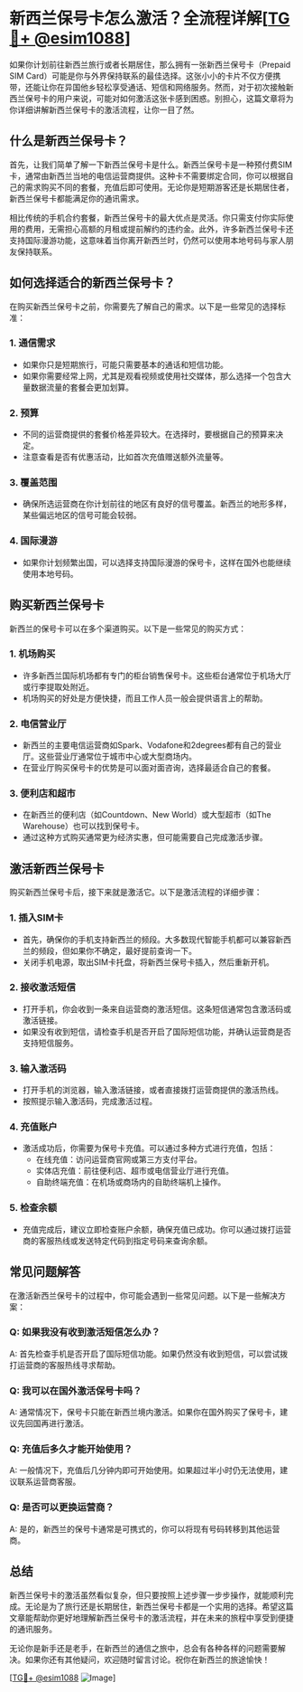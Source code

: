 # 新西兰保号卡怎么激活？全流程详解[[TG💪+ @esim1088](https://t.me/s/esim1088)]

如果你计划前往新西兰旅行或者长期居住，那么拥有一张新西兰保号卡（Prepaid SIM Card）可能是你与外界保持联系的最佳选择。这张小小的卡片不仅方便携带，还能让你在异国他乡轻松享受通话、短信和网络服务。然而，对于初次接触新西兰保号卡的用户来说，可能对如何激活这张卡感到困惑。别担心，这篇文章将为你详细讲解新西兰保号卡的激活流程，让你一目了然。

## 什么是新西兰保号卡？

首先，让我们简单了解一下新西兰保号卡是什么。新西兰保号卡是一种预付费SIM卡，通常由新西兰当地的电信运营商提供。这种卡不需要绑定合同，你可以根据自己的需求购买不同的套餐，充值后即可使用。无论你是短期游客还是长期居住者，新西兰保号卡都能满足你的通讯需求。

相比传统的手机合约套餐，新西兰保号卡的最大优点是灵活。你只需支付你实际使用的费用，无需担心高额的月租或提前解约的违约金。此外，许多新西兰保号卡还支持国际漫游功能，这意味着当你离开新西兰时，仍然可以使用本地号码与家人朋友保持联系。

## 如何选择适合的新西兰保号卡？

在购买新西兰保号卡之前，你需要先了解自己的需求。以下是一些常见的选择标准：

### 1. **通信需求**
   - 如果你只是短期旅行，可能只需要基本的通话和短信功能。
   - 如果你需要经常上网，尤其是观看视频或使用社交媒体，那么选择一个包含大量数据流量的套餐会更加划算。

### 2. **预算**
   - 不同的运营商提供的套餐价格差异较大。在选择时，要根据自己的预算来决定。
   - 注意查看是否有优惠活动，比如首次充值赠送额外流量等。

### 3. **覆盖范围**
   - 确保所选运营商在你计划前往的地区有良好的信号覆盖。新西兰的地形多样，某些偏远地区的信号可能会较弱。

### 4. **国际漫游**
   - 如果你计划频繁出国，可以选择支持国际漫游的保号卡，这样在国外也能继续使用本地号码。

## 购买新西兰保号卡

新西兰的保号卡可以在多个渠道购买。以下是一些常见的购买方式：

### 1. **机场购买**
   - 许多新西兰国际机场都有专门的柜台销售保号卡。这些柜台通常位于机场大厅或行李提取处附近。
   - 机场购买的好处是方便快捷，而且工作人员一般会提供语言上的帮助。

### 2. **电信营业厅**
   - 新西兰的主要电信运营商如Spark、Vodafone和2degrees都有自己的营业厅。这些营业厅通常位于城市中心或大型商场内。
   - 在营业厅购买保号卡的优势是可以面对面咨询，选择最适合自己的套餐。

### 3. **便利店和超市**
   - 在新西兰的便利店（如Countdown、New World）或大型超市（如The Warehouse）也可以找到保号卡。
   - 通过这种方式购买通常更为经济实惠，但可能需要自己完成激活步骤。

## 激活新西兰保号卡

购买新西兰保号卡后，接下来就是激活它。以下是激活流程的详细步骤：

### 1. **插入SIM卡**
   - 首先，确保你的手机支持新西兰的频段。大多数现代智能手机都可以兼容新西兰的频段，但如果你不确定，最好提前查询一下。
   - 关闭手机电源，取出SIM卡托盘，将新西兰保号卡插入，然后重新开机。

### 2. **接收激活短信**
   - 打开手机，你会收到一条来自运营商的激活短信。这条短信通常包含激活码或激活链接。
   - 如果没有收到短信，请检查手机是否开启了国际短信功能，并确认运营商是否支持短信服务。

### 3. **输入激活码**
   - 打开手机的浏览器，输入激活链接，或者直接拨打运营商提供的激活热线。
   - 按照提示输入激活码，完成激活过程。

### 4. **充值账户**
   - 激活成功后，你需要为保号卡充值。可以通过多种方式进行充值，包括：
     - 在线充值：访问运营商官网或第三方支付平台。
     - 实体店充值：前往便利店、超市或电信营业厅进行充值。
     - 自助终端充值：在机场或商场内的自助终端机上操作。

### 5. **检查余额**
   - 充值完成后，建议立即检查账户余额，确保充值已成功。你可以通过拨打运营商的客服热线或发送特定代码到指定号码来查询余额。

## 常见问题解答

在激活新西兰保号卡的过程中，你可能会遇到一些常见问题。以下是一些解决方案：

### Q: 如果我没有收到激活短信怎么办？
A: 首先检查手机是否开启了国际短信功能。如果仍然没有收到短信，可以尝试拨打运营商的客服热线寻求帮助。

### Q: 我可以在国外激活保号卡吗？
A: 通常情况下，保号卡只能在新西兰境内激活。如果你在国外购买了保号卡，建议先回国再进行激活。

### Q: 充值后多久才能开始使用？
A: 一般情况下，充值后几分钟内即可开始使用。如果超过半小时仍无法使用，建议联系运营商客服。

### Q: 是否可以更换运营商？
A: 是的，新西兰的保号卡通常是可携式的，你可以将现有号码转移到其他运营商。

## 总结

新西兰保号卡的激活虽然看似复杂，但只要按照上述步骤一步步操作，就能顺利完成。无论是为了旅行还是长期居住，新西兰保号卡都是一个实用的选择。希望这篇文章能帮助你更好地理解新西兰保号卡的激活流程，并在未来的旅程中享受到便捷的通讯服务。

无论你是新手还是老手，在新西兰的通信之旅中，总会有各种各样的问题需要解决。如果你还有其他疑问，欢迎随时留言讨论。祝你在新西兰的旅途愉快！

[[TG💪+ @esim1088](https://t.me/s/esim1088) ![Image](https://i.postimg.cc/4NQfJmqS/Snipaste-2025-05-13-00-14-12.png)]